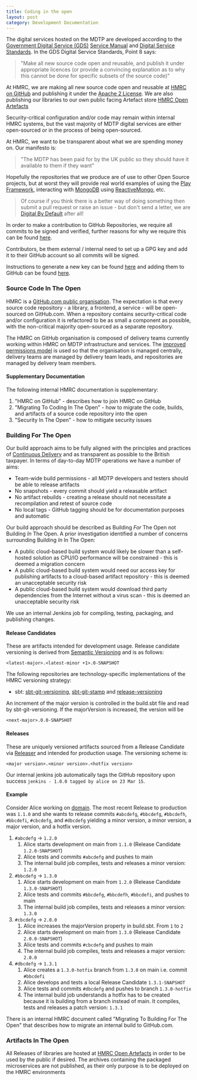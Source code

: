 ```yaml
---
title: Coding in the open
layout: post
category: Development Documentation
---
```


The digital services hosted on the MDTP are developed according to the [Government Digital Service (GDS)](https://gds.blog.gov.uk/about/) [Service Manual](https://www.gov.uk/service-manual) and [Digital Service Standards](https://www.gov.uk/service-manual/digital-by-default). In the GDS Digital Service Standards, Point 8 says:

> "Make all new source code open and reusable, and publish it under appropriate licences (or provide a convincing explanation as to why this cannot be done for specific subsets of the source code)"

At HMRC, we are making all new source code open and reusable at [HMRC on GitHub](https://www.github.com/hmrc) and publishing it under the [Apache 2 License](https://www.apache.org/licenses/LICENSE-2.0). We are also publishing our libraries to our own public facing Artefact store [HMRC Open Artefacts](https://open.artefacts.tax.service.gov.uk/)

Security-critical configuration and/or code may remain within internal HMRC systems, but the vast majority of MDTP digital services are either open-sourced or in the process of being open-sourced. 

At HMRC, we want to be transparent about what we are spending money on. Our manifesto is:

> "The MDTP has been paid for by the UK public so they should have it available to them if they want"

Hopefully the repositories that we produce are of use to other Open Source projects, but at worst they will provide real world examples of using the [Play Framework](https://playframework.com/), interacting with [MongoDB](https://www.mongodb.org/) using [ReactiveMongo](http://reactivemongo.org/), etc.

> Of course if you think there is a better way of doing something then submit a pull request or raise an issue - but don't send a letter, we are [Digital By Default](https://www.gov.uk/service-manual/start) after all!

In order to make a contribution to GitHub Repositories, we require all commits to be signed and verified, further reasons for why we require this can be found [here](https://binx.io/2021/12/06/why-you-should-start-signing-your-git-commits-today/). 

Contributors, be them external / internal need to set up a GPG key and add it to their GitHub account so all commits will be signed. 

Instructions to generate a new key can be found [here](https://docs.github.com/en/authentication/managing-commit-signature-verification/generating-a-new-gpg-key) and adding them to GitHub can be found [here](https://docs.github.com/en/authentication/managing-commit-signature-verification/adding-a-gpg-key-to-your-github-account). 

### Source Code In The Open

HMRC is a [GitHub.com public organisation](https://www.github.com/hmrc). The expectation is that every source code repository - a library, a frontend, a service - will be open-sourced on GitHub.com. When a repository contains security-critical code and/or configuration it is refactored to be as small a component as possible, with the non-critical majority open-sourced as a separate repository.

The HMRC on GitHub organisation is composed of delivery teams currently working within HMRC on MDTP infrastructure and services. The [improved permissions model](https://github.com/orgs/improved-permissions) is used so that the organisation is managed centrally,  delivery teams are managed by delivery team leads, and repositories are managed by delivery team members.


#### Supplementary Documentation

The following internal HMRC documentation is supplementary:

1. "HMRC on GitHub" - describes how to join HMRC on GitHub
1. "Migrating To Coding In The Open" - how to migrate the code, builds, and artifacts of a source code repository into the open
1. "Security In The Open" - how to mitigate security issues

### Building For The Open

Our build approach aims to be fully aligned with the principles and practices of [Continuous Delivery](http://www.continuousdelivery.com) and as transparent as possible to the British taxpayer. In terms of day-to-day MDTP operations we have a number of aims:

- Team-wide build permissions - all MDTP developers and testers should be able to release artifacts 
- No snapshots - every commit should yield a releasable artifact
- No artifact rebuilds - creating a release should not necessitate a recompilation and retest of source code
- No local tags - GitHub tagging should be for documentation purposes and automatic

Our build approach should be described as Building *For* The Open not Building *In* The Open. A prior investigation identified a number of concerns surrounding Building *In* In The Open:

- A public cloud-based build system would likely be slower than a self-hosted solution as CPU/IO performance will be constrained - this is deemed a migration concern
- A public cloud-based build system would need our access key for publishing artifacts to a cloud-based artifact repository - this is deemed an unacceptable security risk
- A public cloud-based build system would download third party dependencies from the Internet without a virus scan - this is deemed an unacceptable security risk

We use an internal Jenkins job for compiling, testing, packaging, and publishing changes. 

#### Release Candidates

These are artifacts intended for development usage. Release candidate versioning is derived from [Semantic Versioning](http://www.semver.org/) and is as follows:

    <latest-major>.<latest-minor +1>.0-SNAPSHOT

The following repositories are technology-specific implementations of the HMRC versioning strategy:

- sbt: [sbt-git-versioning](https://github.com/hmrc/sbt-git-versioning), [sbt-git-stamp](https://github.com/hmrc/sbt-git-stamp) and [release-versioning](https://github.com/hmrc/release-versioning)

An increment of the major version is controlled in the build.sbt file and read by sbt-git-versioning. If the majorVersion is increased, the version will be

    <next-major>.0.0-SNAPSHOT

#### Releases

These are uniquely versioned artifacts sourced from a Release Candidate via [Releaser](https://www.github.com/hmrc/releaser) and intended for production usage. The versioning scheme is:

    <major version>.<minor version>.<hotfix version>

Our internal jenkins job automatically tags the GitHub repository upon success `jenkins - 1.0.0 tagged by alice on 23 Mar 15`. 

#### Example

Consider Alice working on [domain](https://github.com/hmrc/domain). The most recent Release to production was `1.1.0` and she wants to release commits `#abcdefg`, `#bbcdefg`, `#bbcdefh`, `#bbcdefi`, `#cbcdefg`, and `#dbcdefg` yielding a minor version, a minor version, a major version, and a hotfix version.

1. `#abcdefg` -> `1.2.0`
    1. Alice starts development on main from `1.1.0` (Release Candidate `1.2.0-SNAPSHOT`)
    2. Alice tests and commits `#abcdefg` and pushes to main
    3. The internal build job compiles, tests and releases a minor version: `1.2.0`
1. `#bbcdefg` -> `1.3.0`
    1. Alice starts development on main from `1.2.0` (Release Candidate `1.3.0-SNAPSHOT`)
    2. Alice tests and commits `#bbcdefg`, `#bbcdefh`, `#bbcdefi`, and pushes to main
    4. The internal build job compiles, tests and releases a minor version: `1.3.0`
1. `#cbcdefg` -> `2.0.0`
    1. Alice increases the majorVersion property in build.sbt. From `1` to `2`
    2. Alice starts development on main from `1.3.0` (Release Candidate `2.0.0-SNAPSHOT`)
    3. Alice tests and commits `#cbcdefg` and pushes to main
    4. The internal build job compiles, tests and releases a major version:  `2.0.0`
1. `#dbcdefg` -> `1.3.1`
    1. Alice creates a `1.3.0-hotfix` branch from `1.3.0` on main i.e. commit `#bbcdefi`
    2. Alice develops and tests a local Release Candidate `1.3.1-SNAPSHOT`
    3. Alice tests and commits `#dbcdefg` and pushes to branch `1.3.0-hotfix`
    5. The internal build job understands a hotfix has to be created because it is building from a branch instead of main. It compiles, tests and releases a patch version: `1.3.1`

There is an internal HMRC document called "Migrating To Building For The Open" that describes how to migrate an internal build to GitHub.com.

### Artifacts In The Open

All Releases of libraries are hosted at [HMRC Open Artefacts](https://open.artefacts.tax.service.gov.uk/) in order to be used by the public if desired.
The archives containing the packaged microservices are not published, as their only purpose is to be deployed on the HMRC environments
